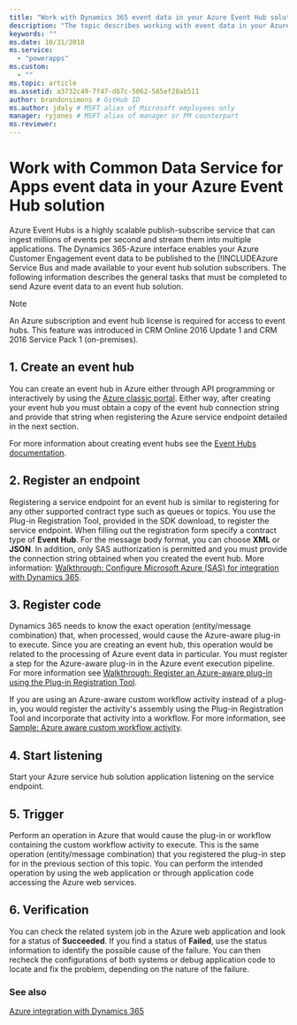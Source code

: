 ```yaml
---
title: "Work with Dynamics 365 event data in your Azure Event Hub solution (Common Data Service for Apps) | Microsoft Docs"
description: "The topic describes working with event data in your Azure Event Hub solution."
keywords: ""
ms.date: 10/31/2018
ms.service:
  - "powerapps"
ms.custom:
  - ""
ms.topic: article
ms.assetid: a3732c49-7f47-d87c-5062-585ef28ab511
author: brandonsimons # GitHub ID
ms.author: jdaly # MSFT alias of Microsoft employees only
manager: ryjones # MSFT alias of manager or PM counterpart
ms.reviewer: 
---
```


# Work with Common Data Service for Apps event data in your Azure Event Hub solution

Azure Event Hubs is a highly scalable publish-subscribe service that can ingest millions of events per second and stream them into multiple applications. The Dynamics 365-Azure interface enables your Azure Customer Engagement event data to be published to the [!INCLUDEAzure Service Bus and made available to your event hub solution subscribers. The following information describes the general  tasks that must be completed to send Azure event data to an event hub solution.  
  
> [!NOTE]
>  An Azure subscription and event hub license is required for access to event hubs. This feature was introduced in CRM Online 2016 Update 1 and CRM 2016 Service Pack 1 (on-premises).
  
## 1. Create an event hub  
 You can create an event hub in Azure either through API programming  or interactively by using the [Azure classic portal](https://manage.windowsazure.com). Either way, after creating your event hub you must obtain a copy of the event hub connection string and provide that string when registering the Azure service endpoint detailed in the next section.  
  
 For more information about creating event hubs see the [Event Hubs documentation](https://azure.microsoft.com/en-us/documentation/services/event-hubs/).  
  
## 2. Register an endpoint  
 Registering a service endpoint for an event hub is similar to registering for any other supported contract type such as queues or topics. You use the Plug-in Registration Tool, provided in the SDK download, to register the service endpoint.  When filling out the registration form specify a contract type of **Event Hub**. For the message body format, you can choose **XML** or **JSON**. In addition, only SAS authorization is permitted and you must provide the connection string obtained when you created the event hub. More information: [Walkthrough: Configure Microsoft Azure (SAS) for integration with Dynamics 365](walkthrough-configure-azure-sas-integration.md).  
  
## 3. Register code  
 Dynamics 365 needs to know the exact operation (entity/message combination) that, when processed, would cause the Azure-aware plug-in to execute. Since you are creating an event hub, this operation would be related to the processing of Azure event data in particular. You must register a step for the Azure-aware plug-in in the Azure event execution pipeline.  For more information see  [Walkthrough: Register an Azure-aware plug-in using the Plug-in Registration Tool](walkthrough-register-azure-aware-plug-in-using-plug-in-registration-tool.md).  
  
 If you are using an Azure-aware custom workflow activity instead of a plug-in, you would register the activity's assembly using the Plug-in Registration Tool and incorporate that activity into a workflow. For more information, see [Sample: Azure aware custom workflow activity](/dynamics365/customer-engagement/developer/sample-azure-aware-custom-workflow-activity).
  
## 4. Start listening  
 Start your Azure service hub solution application listening on the service endpoint.  
  
## 5. Trigger  
 Perform an operation in Azure that would cause the plug-in or workflow containing the custom workflow activity to execute. This is the same operation (entity/message combination) that you registered the plug-in step for in the previous section of this topic. You can perform the intended operation by using the web application or through application code accessing the Azure web services.  
  
## 6. Verification  
 You can check the related system job in the Azure web application and look for a status of **Succeeded**. If you find a status of **Failed**, use the status information to identify the possible cause of the failure. You can then recheck the configurations of both systems or debug application code to locate and fix the problem, depending on the nature of the failure.  
  
### See also  
 [Azure integration with Dynamics 365](azure-integration.md)